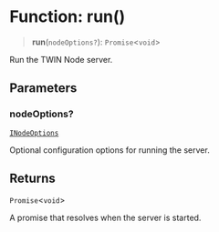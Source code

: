 # Function: run()

> **run**(`nodeOptions?`): `Promise`\<`void`\>

Run the TWIN Node server.

## Parameters

### nodeOptions?

[`INodeOptions`](../interfaces/INodeOptions.md)

Optional configuration options for running the server.

## Returns

`Promise`\<`void`\>

A promise that resolves when the server is started.
